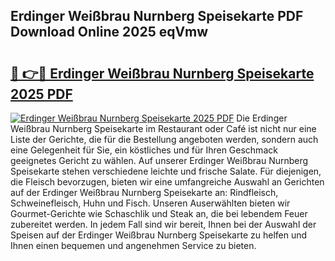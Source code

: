 ## Erdinger Weißbrau Nurnberg Speisekarte PDF Download Online 2025 eqVmw

# <h2><a href="http://gcblzof.nevu.top/?p=Erdinger+Wei%c3%9fbrau+Nurnberg+Speisekarte">🔗 👉🔴 Erdinger Weißbrau Nurnberg Speisekarte 2025 PDF</a></h2>

[![Erdinger Weißbrau Nurnberg Speisekarte 2025 PDF](https://i.imgur.com/dBaPXMq.png)](http://gcblzof.nevu.top/?p=Erdinger+Wei%c3%9fbrau+Nurnberg+Speisekarte)
Die Erdinger Weißbrau Nurnberg Speisekarte im Restaurant oder Café ist nicht nur eine Liste der Gerichte, die für die Bestellung angeboten werden, sondern auch eine Gelegenheit für Sie, ein köstliches und für Ihren Geschmack geeignetes Gericht zu wählen. Auf unserer Erdinger Weißbrau Nurnberg Speisekarte stehen verschiedene leichte und frische Salate. Für diejenigen, die Fleisch bevorzugen, bieten wir eine umfangreiche Auswahl an Gerichten auf der Erdinger Weißbrau Nurnberg Speisekarte an: Rindfleisch, Schweinefleisch, Huhn und Fisch. Unseren Auserwählten bieten wir Gourmet-Gerichte wie Schaschlik und Steak an, die bei lebendem Feuer zubereitet werden. In jedem Fall sind wir bereit, Ihnen bei der Auswahl der Speisen auf der Erdinger Weißbrau Nurnberg Speisekarte zu helfen und Ihnen einen bequemen und angenehmen Service zu bieten.
